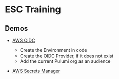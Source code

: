 # ESC Training

## Demos

- [AWS OIDC](https://github.com/pulumi/examples/tree/master/aws-ts-oidc-provider-pulumi-cloud)

  - Create the Environment in code
  - Create the OIDC Provider, if it does not exist
  - Add the current Pulumi org as an audience

- [AWS Secrets Manager](TODO)
